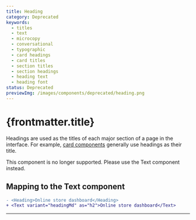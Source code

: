 ```yaml
---
title: Heading
category: Deprecated
keywords:
  - titles
  - text
  - microcopy
  - conversational
  - typographic
  - card headings
  - card titles
  - section titles
  - section headings
  - heading text
  - heading font
status: Deprecated
previewImg: /images/components/deprecated/heading.png
---
```


# {frontmatter.title}

<Lede>

Headings are used as the titles of each major section of a page in the interface. For example, [card components](https://polaris.shopify.com/components/layout-and-structure/card) generally use headings as their title.

</Lede>

<StatusBanner status={frontmatter.status}>
  This component is no longer supported. Please use the Text component instead.
</StatusBanner>

<Examples />

<Props componentName={frontmatter.title} />

## Mapping to the Text component

```diff
- <Heading>Online store dashboard</Heading>
+ <Text variant="headingMd" as="h2">Online store dashboard</Text>
```

---
